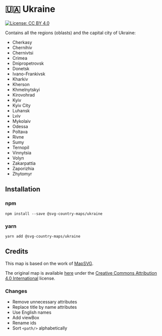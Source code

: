 # 🇺🇦 Ukraine

[![License: CC BY 4.0](https://img.shields.io/badge/License-CC%20BY%204.0-blue.svg)](https://creativecommons.org/licenses/by/4.0/)

Contains all the regions (oblasts) and the capital city of Ukraine:
* Cherkasy
* Chernihiv
* Chernivtsi
* Crimea
* Dnipropetrovsk
* Donetsk
* Ivano-Frankivsk
* Kharkiv
* Kherson
* Khmelnytskyi
* Kirovohrad
* Kyiv
* Kyiv City
* Luhansk
* Lviv
* Mykolaiv
* Odessa
* Poltava
* Rivne
* Sumy
* Ternopil
* Vinnytsia
* Volyn
* Zakarpattia
* Zaporizhia
* Zhytomyr

## Installation

### npm

`npm install --save @svg-country-maps/ukraine`

### yarn

`yarn add @svg-country-maps/ukraine`

## Credits

This map is based on the work of [MapSVG](https://mapsvg.com).

The original map is available [here](https://mapsvg.com/maps/ukraine) under the [Creative Commons Attribution 4.0 International](https://creativecommons.org/licenses/by/4.0/) license.

### Changes

* Remove unnecessary attributes
* Replace title by name attributes
* Use English names
* Add viewBox
* Rename ids
* Sort `<path/>` alphabetically
